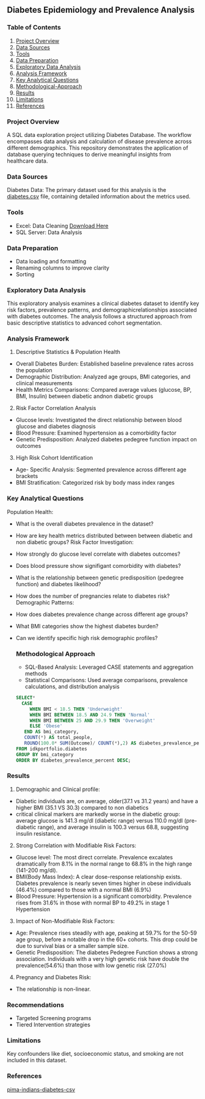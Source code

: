 ## Diabetes Epidemiology and Prevalence Analysis

### Table of Contents
1. [Project Overview](#project-overview)
2. [Data Sources](#data-sources)
3. [Tools](#tools)
4. [Data Preparation](#data-preparation)
5. [Exploratory Data Analysis](#exploratory-data-analysis)
6. [Analysis Framework](#analysis-framework)
7. [Key Analytical Questions](#key-analytical-questions)
8. [Methodological-Approach](#methodological-approach)
9. [Results](#results)
10. [Limitations](#limitations)
11. [References](#references)

### Project Overview

A SQL data exploration project utilizing Diabetes Database. The workflow encompasses data analysis and calculation of disease prevalence across different demographics. This repository demonstrates the application of database querying techniques to derive meaningful insights from healthcare data.

### Data Sources
Diabetes Data: The primary dataset used for this analysis is the [diabetes.csv](https://github.com/user-attachments/files/22701181/diabetes.csv) file, containing detailed information about the metrics used.

### Tools
- Excel: Data Cleaning [Download Here](https://github.com/user-attachments/files/22701181/diabetes.csv)
- SQL Server: Data Analysis

### Data Preparation
- Data loading and formatting
- Renaming columns to improve clarity
- Sorting

### Exploratory Data Analysis
This exploratory analysis examines a clinical diabetes dataset to identify key risk factors, prevalence patterns, and demographicrelationships associated with diabetes outcomes. The analysis follows a structured approach from basic descriptive statistics to advanced cohort segmentation.

### Analysis Framework
1. Descriptive Statistics & Population Health
- Overall Diabetes Burden: Established baseline prevalence rates across the population
- Demographic Distribution: Analyzed age groups, BMI categories, and clinical measurements
- Health Metrics Comparisons: Compared average values (glucose, BP, BMI, Insulin) between diabetic andnon diabetic groups
2. Risk Factor Correlation Analysis
- Glucose levels: Investigated the direct relationship between blood glucose and diabetes diagnosis
- Blood Pressure: Examined hypertension as a comorbidity factor
- Genetic Predisposition: Analyzed diabetes pedegree function impact on outcomes
3. High Risk Cohort Identification
- Age- Specific Analysis: Segmented prevalence across different age brackets
- BMI Stratification: Categorized risk by body mass index ranges

### Key Analytical Questions
Population Health:
- What is the overall diabetes prevalence in the dataset?
- How are key health metrics distributed between between diabetic and non diabetic groups?
Risk Factor Investigation:
- How strongly do glucose level correlate with diabetes outcomes?
- Does blood pressure show signifigant comorbidity with diabetes?
- What is the relationship between genetic predisposition (pedegree function) and diabetes likelihood?
- How does the number of pregnancies relate to diabetes risk?
Demographic Patterns:
- How does diabetes prevalence change across different age groups?
- What BMI categories show the highest diabetes burden?
- Can we identify specific high risk demographic profiles?

  ### Methodological Approach
  - SQL-Based Analysis: Leveraged CASE statements and aggregation methods
  - Statistical Comparisons: Used average comparisons, prevalence calculations, and distribution analysis

  ```sql
  SELECT*
    CASE
       WHEN BMI < 18.5 THEN 'Underweight'
       WHEN BMI BETWEEN 18.5 AND 24.9 THEN 'Normal'
       WHEN BMI BETWEEN 25 AND 29.9 THEN 'Overweight'
       ELSE 'Obese'
     END AS bmi_category,
     COUNT(*) AS total_people,
     ROUND(100.0* SUM(Outcome)/ COUNT(*),2) AS diabetes_prevalence_percent
  FROM idkportfolio.diabetes
  GROUP BY bmi_category
  ORDER BY diabetes_prevalence_percent DESC;
### Results
1. Demographic and Clinical profile:
- Diabetic individuals are, on average, older(37.1 vs 31.2 years) and have a higher BMI (35.1 VS 30.3) compared to non diabetics
- critical clinical markers are markedly worse in the diabetic group: average glucose is 141.3 mg/dl (diabetic range) versus 110.0 mg/dl (pre- diabetic range), and average insulin is 100.3 versus 68.8, suggesting insulin resistance.
2. Strong Correlation with Modifiable Risk Factors:
- Glucose level: The most direct correlate. Prevalence excalates dramatically from 8.1% in the normal range to 68.8% in the high range (141-200 mg/dl).
- BMI(Body Mass Index): A clear dose-response relationship exists. Diabetes prevalence is nearly seven times higher in obese individuals (46.4%) compared to those with a normal BMI (6.9%)
- Blood Pressure: Hypertension is a significant comorbidity. Prevalence rises from 31.6% in those with normal BP to 49.2% in stage 1 Hypertension
3. Impact of Non-Modifiable Risk Factors:
- Age: Prevalence rises steadily with age, peaking at 59.7% for the 50-59 age group, before a notable drop in the 60+ cohorts. This drop could be due to survival bias or a smaller sample size.
- Genetic Predisposition: The diabetes Pedegree Function shows a strong association. Individuals with a very high genetic risk have double the prevalence(54.6%) than those with low genetic risk (27.0%)
4. Pregnancy and Diabetes Risk:
- The relationship is non-linear.

### Recommendations
- Targeted Screening programs
- Tiered Intervention strategies

### Limitations
Key confounders like diet, socioeconomic status, and smoking are not included in this dataset.

### References
[pima-indians-diabetes-csv](https://www.google.com/url?sa=t&source=web&rct=j&opi=89978449&url=https://www.kaggle.com/datasets/kumargh/pimaindiansdiabetescsv&ved=2ahUKEwimxI3th4uQAxUVWUEAHf4RD4cQFnoECDwQAQ&sqi=2&usg=AOvVaw1gXtYDFa_BZ_YLLcCDg0sF)
